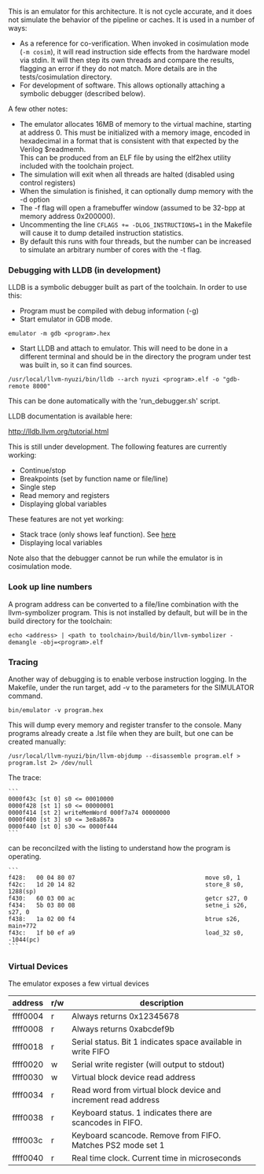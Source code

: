 This is an emulator for this architecture. It is not cycle accurate, and 
it does not simulate the behavior of the pipeline or caches. It is used in 
a number of ways:

- As a reference for co-verification.  When invoked in cosimulation mode 
(`-m cosim`), it will read instruction side effects from the hardware model 
via stdin. It will then step its own threads and compare the results, flagging 
an error if they do not match. More details are in the tests/cosimulation 
directory.
- For development of software.  This allows optionally attaching a symbolic 
debugger (described below).

A few other notes:

- The emulator allocates 16MB of memory to the virtual machine, starting at 
address 0. This must be initialized with a memory image, encoded in hexadecimal 
in a format that is consistent with that expected by the Verilog $readmemh.  
This can be produced from an ELF file by using the elf2hex utility included 
with the toolchain project.
- The simulation will exit when all threads are halted (disabled using control 
registers)
- When the simulation is finished, it can optionally dump memory with the -d 
option
- The -f flag will open a framebuffer window (assumed to be 32-bpp at 
memory address 0x200000).  
- Uncommenting the line `CFLAGS += -DLOG_INSTRUCTIONS=1` in the Makefile will 
cause it to dump detailed instruction statistics.
- By default this runs with four threads, but the number can be increased to 
simulate an arbitrary number of cores with the -t flag.

### Debugging with LLDB (in development)

LLDB is a symbolic debugger built as part of the toolchain. In order to use this:

- Program must be compiled with debug information (-g)
- Start emulator in GDB mode.

```
emulator -m gdb <program>.hex
```
- Start LLDB and attach to emulator.  This will need to be done in a different 
terminal and should be in the directory the program under test was built in, so it 
can find sources.

```
/usr/local/llvm-nyuzi/bin/lldb --arch nyuzi <program>.elf -o "gdb-remote 8000"
```

This can be done automatically with the 'run_debugger.sh' script.

LLDB documentation is available here:

http://lldb.llvm.org/tutorial.html

This is still under development. The following features are currently working:
* Continue/stop
* Breakpoints (set by function name or file/line)
* Single step
* Read memory and registers
* Displaying global variables

These features are not yet working:
* Stack trace (only shows leaf function).  See [here](https://github.com/jbush001/NyuziToolchain/issues/9)
* Displaying local variables

Note also that the debugger cannot be run while the emulator is in cosimulation mode.

### Look up line numbers

A program address can be converted to a file/line combination with the llvm-symbolizer
program. This is not installed by default, but will be in the build directory for
the toolchain:

    echo <address> | <path to toolchain>/build/bin/llvm-symbolizer -demangle -obj=<program>.elf

### Tracing

Another way of debugging is to enable verbose instruction logging.  In the Makefile, 
under the run target, add -v to the parameters for the SIMULATOR command. 

    bin/emulator -v program.hex

This will dump every memory and register transfer to the console. Many programs
already create a .lst file when they are built, but one can be created manually:

    /usr/local/llvm-nyuzi/bin/llvm-objdump --disassemble program.elf > program.lst 2> /dev/null

The trace: 

    ```
    0000f43c [st 0] s0 <= 00010000
    0000f428 [st 1] s0 <= 00000001
    0000f414 [st 2] writeMemWord 000f7a74 00000000
    0000f400 [st 3] s0 <= 3e8a867a
    0000f440 [st 0] s30 <= 0000f444
    ```

can be reconcilzed with the listing to understand how the program is operating.

    ```
    f428:	00 04 80 07                                  	move s0, 1
    f42c:	1d 20 14 82                                  	store_8 s0, 1288(sp)
    f430:	60 03 00 ac                                  	getcr s27, 0
    f434:	5b 03 80 08                                  	setne_i s26, s27, 0
    f438:	1a 02 00 f4                                  	btrue s26, main+772
    f43c:	1f b0 ef a9                                  	load_32 s0, -1044(pc)
    ```
    
### Virtual Devices

The emulator exposes a few virtual devices

| address | r/w | description
|----|----|----
| ffff0004 | r | Always returns 0x12345678
| ffff0008 | r | Always returns 0xabcdef9b
| ffff0018 | r | Serial status. Bit 1 indicates space available in write FIFO
| ffff0020 | w | Serial write register (will output to stdout)
| ffff0030 | w | Virtual block device read address
| ffff0034 | r | Read word from virtual block device and increment read address
| ffff0038 | r | Keyboard status. 1 indicates there are scancodes in FIFO.
| ffff003c | r | Keyboard scancode. Remove from FIFO.  Matches PS2 mode set 1
| ffff0040 | r | Real time clock.  Current time in microseconds
